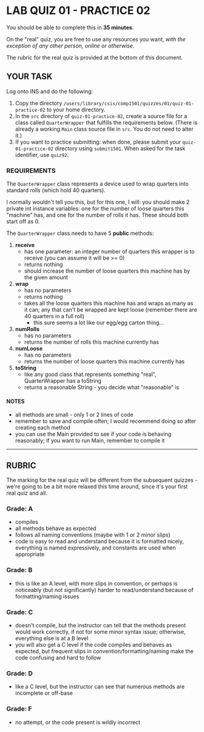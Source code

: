 # LAB QUIZ 01 - PRACTICE 02

You should be able to complete this in **35 minutes**.

On the "real" quiz, you are free to use any resources you want, _with the exception of any other person, online or otherwise_.

The rubric for the real quiz is provided at the bottom of this document.

## YOUR TASK

Log onto INS and do the following:

1. Copy the directory `/users/library/csis/comp1501/quizzes/01/quiz-01-practice-02` to your home directory.
1. In the `src` directory of `quiz-01-practice-02`, create a source file for a class called `QuarterWrapper` that fulfills the requirements below. (There is already a working `Main` class source file in `src`. You do not need to alter it.)
1. If you want to practice submitting: when done, please submit your `quiz-01-practice-02` directory using `submit1501`. When asked for the task identifier, use `quiz92`.

### REQUIREMENTS

The `QuarterWrapper` class represents a device used to wrap quarters into standard rolls (which hold 40 quarters).

I normally wouldn't tell you this, but for this one, I will: you should make 2 private int instance variables: one for the number of loose quarters this "machine" has, and one for the number of rolls it has. These should both start off as 0.

The `QuarterWrapper` class needs to have 5 **public** methods:

1. **receive**
   - has one parameter: an integer number of quarters this wrapper is to receive (you can assume it will be >= 0)
   - returns nothing
   - should increase the number of loose quarters this machine has by the given amount
1. **wrap**
   - has no parameters
   - returns nothing
   - takes all the loose quarters this machine has and wraps as many as it can; any that can't be wrapped are kept loose (remember there are 40 quarters in a full roll)
     - this sure seems a lot like our egg/egg carton thing...
1. **numRolls**
   - has no parameters
   - returns the number of rolls this machine currently has
1. **numLoose**
   - has no parameters
   - returns the number of loose quarters this machine currently has
1. **toString**
   - like any good class that represents something "real", QuarterWrapper has a toString
   - returns a reasonable String - you decide what "reasonable" is

#### NOTES

- all methods are small - only 1 or 2 lines of code
- remember to save and compile often; I would recommend doing so after creating each method
- you can use the Main provided to see if your code is behaving reasonably; if you want to run Main, remember to compile it

---

## RUBRIC

The marking for the real quiz will be different from the subsequent quizzes - we're going to be a bit more relaxed this time around, since it's your first real quiz and all.

### Grade: A

- compiles
- all methods behave as expected
- follows all naming conventions (maybe with 1 or 2 minor slips)
- code is easy to read and understand because it is formatted nicely, everything is named expressively, and constants are used when appropriate

### Grade: B

- this is like an A level, with more slips in convention, or perhaps is noticeably (but not significantly) harder to read/understand because of formatting/naming issues

### Grade: C

- doesn't compile, but the instructor can tell that the methods present would work correctly, if not for some minor syntax issue; otherwise, everything else is at a B level
- you will also get a C level if the code compiles and behaves as expected, but frequent slips in convention/formatting/naming make the code confusing and hard to follow

### Grade: D

- like a C level, but the instructor can see that numerous methods are incomplete or off-base

### Grade: F

- no attempt, or the code present is wildly incorrect
